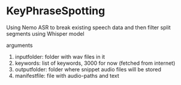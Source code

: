# KeyPhraseSpotting
Using Nemo ASR to break existing speech data and then filter split segments using Whisper model


arguments
1. inputfolder: folder with wav files in it
2. keywords: list of keywords, 3000 for now (fetched from internet)
3. outputfolder: folder where snippet audio files will be stored
4. manifestfile: file with audio-paths and text

